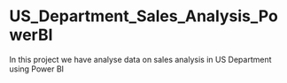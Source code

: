 # US_Department_Sales_Analysis_PowerBI
In this project we have analyse data on sales analysis in US Department using Power BI
